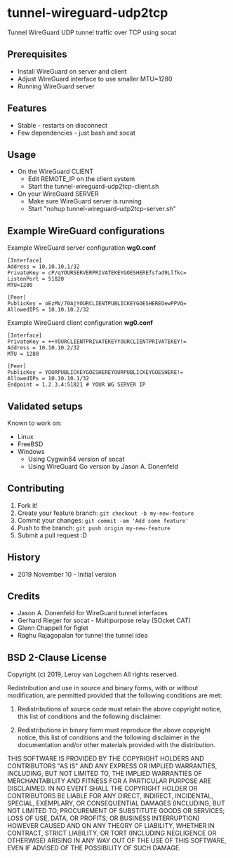 # tunnel-wireguard-udp2tcp
Tunnel WireGuard UDP tunnel traffic over TCP using socat

## Prerequisites

* Install WireGuard on server and client
* Adjust WireGuard interface to use smaller MTU=1280
* Running WireGuard server

## Features

* Stable - restarts on disconnect
* Few dependencies - just bash and socat

## Usage

* On the WireGuard CLIENT
    * Edit REMOTE_IP on the client system
    * Start the tunnel-wireguard-udp2tcp-client.sh
* On your WireGuard SERVER
    * Make sure WireGuard server is running
    * Start "nohup tunnel-wireguard-udp2tcp-server.sh"
    
## Example WireGuard configurations

Example WireGuard server configuration **wg0.conf** 

```
[Interface]
Address = 10.10.10.1/32
PrivateKey = cP/qYOURSERVERPRIVATEKEYGOESHEREfsfad9Llfkc=
ListenPort = 51820
MTU=1280

[Peer]
PublicKey = oEzMV/70AjYOURCLIENTPUBLICKEYGOESHEREOewPPVQ=
AllowedIPS = 10.10.10.2/32
```

Example WireGuard client configuration **wg0.conf**

```
[Interface]
PrivateKey = ++YOURCLIENTPRIVATEKEYYOURCLIENTPRIVATEKEY!=
Address = 10.10.10.2/32
MTU = 1280

[Peer]
PublicKey = YOURPUBLICKEYGOESHEREYOURPUBLICKEYGOESHERE!=
AllowedIPs = 10.10.10.1/32
Endpoint = 1.2.3.4:51821 # YOUR WG SERVER IP
```

## Validated setups

Known to work on:

* Linux
* FreeBSD
* Windows
    * Using Cygwin64 version of socat
    * Using WireGuard Go version by Jason A. Donenfeld

## Contributing

1. Fork it!
2. Create your feature branch: `git checkout -b my-new-feature`
3. Commit your changes: `git commit -am 'Add some feature'`
4. Push to the branch: `git push origin my-new-feature`
5. Submit a pull request :D

## History

* 2019 November 10 - Initial version

## Credits

* Jason A. Donenfeld for WireGuard tunnel interfaces
* Gerhard Rieger for socat - Multipurpose relay (SOcket CAT)
* Glenn Chappell for figlet
* Raghu Rajagopalan for tunnel the tunnel idea


## BSD 2-Clause License

Copyright (c) 2019, Leroy van Logchem
All rights reserved.

Redistribution and use in source and binary forms, with or without
modification, are permitted provided that the following conditions are met:

1. Redistributions of source code must retain the above copyright notice, this
   list of conditions and the following disclaimer.

2. Redistributions in binary form must reproduce the above copyright notice,
   this list of conditions and the following disclaimer in the documentation
   and/or other materials provided with the distribution.

THIS SOFTWARE IS PROVIDED BY THE COPYRIGHT HOLDERS AND CONTRIBUTORS "AS IS"
AND ANY EXPRESS OR IMPLIED WARRANTIES, INCLUDING, BUT NOT LIMITED TO, THE
IMPLIED WARRANTIES OF MERCHANTABILITY AND FITNESS FOR A PARTICULAR PURPOSE ARE
DISCLAIMED. IN NO EVENT SHALL THE COPYRIGHT HOLDER OR CONTRIBUTORS BE LIABLE
FOR ANY DIRECT, INDIRECT, INCIDENTAL, SPECIAL, EXEMPLARY, OR CONSEQUENTIAL
DAMAGES (INCLUDING, BUT NOT LIMITED TO, PROCUREMENT OF SUBSTITUTE GOODS OR
SERVICES; LOSS OF USE, DATA, OR PROFITS; OR BUSINESS INTERRUPTION) HOWEVER
CAUSED AND ON ANY THEORY OF LIABILITY, WHETHER IN CONTRACT, STRICT LIABILITY,
OR TORT (INCLUDING NEGLIGENCE OR OTHERWISE) ARISING IN ANY WAY OUT OF THE USE
OF THIS SOFTWARE, EVEN IF ADVISED OF THE POSSIBILITY OF SUCH DAMAGE.
